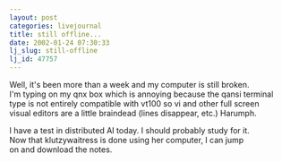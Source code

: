 ```yaml
---
layout: post
categories: livejournal
title: still offline...
date: 2002-01-24 07:30:33
lj_slug: still-offline
lj_id: 47757
---
```

Well, it's been more than a week and my computer is still broken.  
I'm typing on my qnx box which is annoying because the qansi terminal  
type is not entirely compatible with vt100 so vi and other full screen  
visual editors are a little braindead (lines disappear, etc.) Harumph.



I have a test in distributed AI today. I should probably study for it.  
Now that klutzywaitress is done using her computer, I can jump  
on and download the notes.
